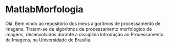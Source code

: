 # MatlabMorfologia

Olá, Bem vindo ao repositório dos meus algorítmos de processamento de imagens. Tratam-se de algorítmos de processamento morfológico de imagens, desenvolvidos durante a disciplina Introdução ao Processamento de Imagens, na Universidade de Brasília.